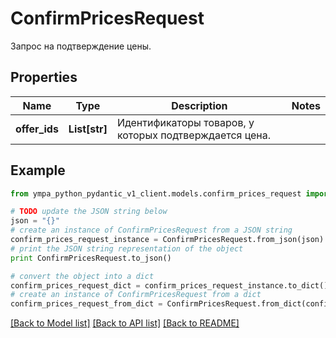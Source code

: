# ConfirmPricesRequest

Запрос на подтверждение цены. 

## Properties
Name | Type | Description | Notes
------------ | ------------- | ------------- | -------------
**offer_ids** | **List[str]** | Идентификаторы товаров, у которых подтверждается цена. | 

## Example

```python
from ympa_python_pydantic_v1_client.models.confirm_prices_request import ConfirmPricesRequest

# TODO update the JSON string below
json = "{}"
# create an instance of ConfirmPricesRequest from a JSON string
confirm_prices_request_instance = ConfirmPricesRequest.from_json(json)
# print the JSON string representation of the object
print ConfirmPricesRequest.to_json()

# convert the object into a dict
confirm_prices_request_dict = confirm_prices_request_instance.to_dict()
# create an instance of ConfirmPricesRequest from a dict
confirm_prices_request_from_dict = ConfirmPricesRequest.from_dict(confirm_prices_request_dict)
```
[[Back to Model list]](../README.md#documentation-for-models) [[Back to API list]](../README.md#documentation-for-api-endpoints) [[Back to README]](../README.md)


